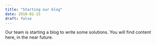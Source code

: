 ```yaml
---
title: "Starting our blog"
date: 2018-02-15
draft: false
---
```


Our team is starting a blog to write some solutions. You will find content here, in the near future.

